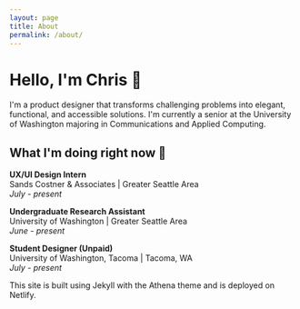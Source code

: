 ```yaml
---
layout: page
title: About
permalink: /about/
---
```


# Hello, I'm Chris 👋

I'm a product designer that transforms challenging problems into elegant, functional, and accessible solutions. I'm currently a senior at the University of Washington majoring in Communications and Applied Computing.

## What I'm doing right now 🧐
**UX/UI Design Intern**  
Sands Costner & Associates | Greater Seattle Area  
_July - present_  

**Undergraduate Research Assistant**  
University of Washington | Greater Seattle Area  
_June - present_  

**Student Designer (Unpaid)**  
University of Washington, Tacoma | Tacoma, WA  
_July - present_  


This site is built using Jekyll with the Athena theme and is deployed on Netlify.
